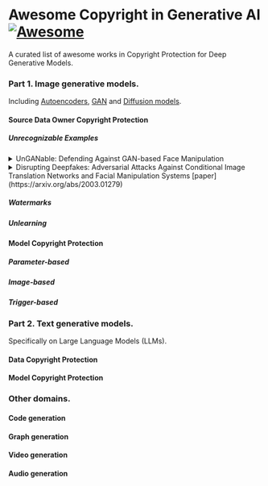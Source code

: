 # Awesome Copyright in Generative AI [![Awesome](https://awesome.re/badge-flat.svg)](https://awesome.re)

A curated list of awesome works in Copyright Protection for Deep Generative Models.

### Part 1. Image generative models. 
Including [Autoencoders](https://arxiv.org/abs/1312.6114), [GAN](https://arxiv.org/abs/1406.2661) and [Diffusion models](https://arxiv.org/abs/2006.11239).
#### Source Data Owner Copyright Protection

##### Unrecognizable Examples
<details>

<summary> UnGANable: Defending Against GAN-based Face Manipulation </summary>

  [[paper]](https://arxiv.org/abs/2210.00957)

  Against GAN Inversion; create adversarial examples to maximize the discrepancy between adversarial examples and original samples in the latent space of the generator.

</details>

<details>

<summary> Disrupting Deepfakes: Adversarial Attacks Against Conditional Image Translation Networks and Facial Manipulation Systems [paper](https://arxiv.org/abs/2003.01279) </summary>

  [[paper]](https://arxiv.org/abs/2003.01279)

  Against Image-translation GAN; create adversarial examples for the generator.

</details>



##### Watermarks

##### Unlearning

#### Model Copyright Protection

##### Parameter-based

##### Image-based

##### Trigger-based

### Part 2. Text generative models.
Specifically on Large Language Models (LLMs).

#### Data Copyright Protection

#### Model Copyright Protection

### Other domains.

#### Code generation

#### Graph generation

#### Video generation

#### Audio generation


